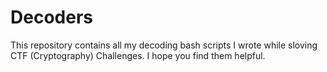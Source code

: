 # Decoders
 This repository contains all my decoding bash scripts I wrote while sloving CTF (Cryptography) Challenges. I hope you find them helpful.
